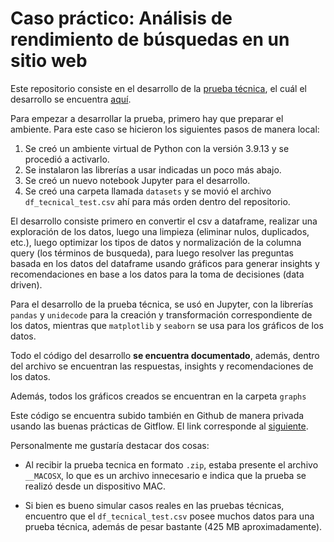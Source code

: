 # Caso práctico: Análisis de rendimiento de búsquedas en un sitio web

Este repositorio consiste en el desarrollo de la [prueba técnica](prueba_tecnica.ipynb), el cuál el desarrollo se encuentra [aquí](desarrollo.ipynb).

Para empezar a desarrollar la prueba, primero hay que preparar el ambiente. Para este caso se hicieron los siguientes pasos de manera local:

1. Se creó un ambiente virtual de Python con la versión 3.9.13 y se procedió a activarlo.
2. Se instalaron las librerías a usar indicadas un poco más abajo.
3. Se creó un nuevo notebook Jupyter para el desarrollo.
4. Se creó una carpeta llamada `datasets` y se movió el archivo `df_tecnical_test.csv` ahí para más orden dentro del repositorio.

El desarrollo consiste primero en convertir el csv a dataframe, realizar una exploración de los datos, luego una limpieza (eliminar nulos, duplicados, etc.), luego optimizar los tipos de datos y normalización de la columna query (los términos de busqueda), para luego resolver las preguntas basada en los datos del dataframe usando gráficos para generar insights y recomendaciones en base a los datos para la toma de decisiones (data driven).

Para el desarrollo de la prueba técnica, se usó en Jupyter, con la librerías `pandas` y `unidecode` para la creación y transformación correspondiente de los datos, mientras que `matplotlib` y `seaborn` se usa para los gráficos de los datos.

Todo el código del desarrollo **se encuentra documentado**, además, dentro del archivo se encuentran las respuestas, insights y recomendaciones de los datos.

Además, todos los gráficos creados se encuentran en la carpeta `graphs`

Este código se encuentra subido también en Github de manera privada usando las buenas prácticas de Gitflow. El link corresponde al [siguiente][repo].

[repo]: https://github.com/sovieeet/prueba-tecnica-adipa

Personalmente me gustaría destacar dos cosas:

- Al recibir la prueba tecnica en formato `.zip`, estaba presente el archivo `__MACOSX`, lo que es un archivo innecesario e indica que la prueba se realizó desde un dispositivo MAC.

- Si bien es bueno simular casos reales en las pruebas técnicas, encuentro que el `df_tecnical_test.csv` posee muchos datos para una prueba técnica, además de pesar bastante (425 MB aproximadamente).